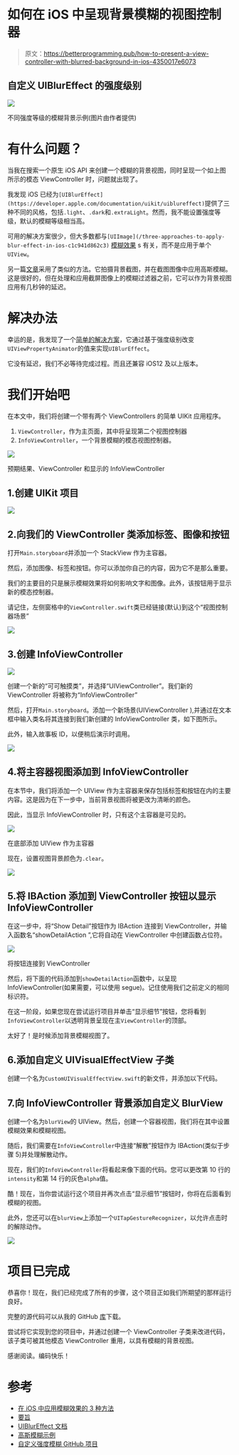 # 如何在 iOS 中呈现背景模糊的视图控制器

> 原文：<https://betterprogramming.pub/how-to-present-a-view-controller-with-blurred-background-in-ios-4350017e6073>

## 自定义 UIBlurEffect 的强度级别

![](img/7876adf704fb72ac19b0b1db1593273a.png)

不同强度等级的模糊背景示例(图片由作者提供)

# 有什么问题？

当我在搜索一个原生 iOS API 来创建一个模糊的背景视图，同时呈现一个如上图所示的模态 ViewController 时，问题就出现了。

我发现 iOS 已经为`[UIBlurEffect](https://developer.apple.com/documentation/uikit/uiblureffect)`提供了三种不同的风格，包括`.light`、`.dark`和`.extraLight`。然而，我不能设置强度等级，默认的模糊等级相当高。

可用的解决方案很少，但大多数都与`[UIImage](/three-approaches-to-apply-blur-effect-in-ios-c1c941d862c3)` [模糊效果](/three-approaches-to-apply-blur-effect-in-ios-c1c941d862c3) s 有关，而不是应用于单个`UIView`。

另一篇[文章](https://prograils.com/adding-gaussian-blur-to-your-swift-mobile-app)采用了类似的方法。它拍摄背景截图，并在截图图像中应用高斯模糊。这是很好的，但在处理和应用截屏图像上的模糊过滤器之前，它可以作为背景视图应用有几秒钟的延迟。

# 解决办法

幸运的是，我发现了一个[简单的解决方案](https://gist.github.com/darrarski/29a2a4515508e385c90b3ffe6f975df7)，它通过基于强度级别改变`UIViewPropertyAnimator`的值来实现`UIBlurEffect`。

它没有延迟，我们不必等待完成过程。而且还兼容 iOS12 及以上版本。

# 我们开始吧

在本文中，我们将创建一个带有两个 ViewControllers 的简单 UIKit 应用程序。

1.  `ViewController`，作为主页面，其中将呈现第二个视图控制器
2.  `InfoViewController`，一个背景模糊的模态视图控制器。

![](img/a0e0cb30b210fc55e8766bf216ac7266.png)

预期结果、ViewController 和显示的 InfoViewController

## 1.创建 UIKit 项目

![](img/a712b2726695e0d6a7e248075ac0a101.png)

## 2.向我们的 ViewController 类添加标签、图像和按钮

打开`Main.storyboard`并添加一个 StackView 作为主容器。

然后，添加图像、标签和按钮。你可以添加你自己的内容，因为它不是那么重要。

我们的主要目的只是展示模糊效果将如何影响文字和图像。此外，该按钮用于显示新的模态控制器。

请记住，左侧窗格中的`ViewController.swift`类已经链接(默认)到这个“视图控制器场景”

![](img/10cef7ee75b38e4d1638570832a8db1a.png)

## 3.创建 InfoViewController

![](img/5649d2a888b6f3df58ecf173cd207282.png)

创建一个新的“可可触摸类”，并选择“UIViewController”。我们新的 ViewController 将被称为“InfoViewController”

然后，打开`Main.storyboard`。添加一个新场景(UIViewController ),并通过在文本框中输入类名将其连接到我们新创建的 InfoViewController 类，如下图所示。

此外，输入故事板 ID，以便稍后演示时调用。

![](img/9bab1dc64e953d23e039eba23691ea09.png)

## 4.将主容器视图添加到 InfoViewController

在本节中，我们将添加一个 UIView 作为主容器来保存包括标签和按钮在内的主要内容。这是因为在下一步中，当前背景视图将被更改为清晰的颜色。

因此，当显示 InfoViewController 时，只有这个主容器是可见的。

![](img/a761d2f64a11fecd151caa21f5387f6f.png)

在底部添加 UIView 作为主容器

现在，设置视图背景颜色为`.clear`。

![](img/2475722bc3574e1c6e292859714951cf.png)

## 5.将 IBAction 添加到 ViewController 按钮以显示 InfoViewController

在这一步中，将“Show Detail”按钮作为 IBAction 连接到 ViewController，并输入函数名“showDetailAction ”,它将自动在 ViewController 中创建函数占位符。

![](img/b9a01d228c1dafde1c7af630fd2bf18d.png)

将按钮连接到 ViewController

然后，将下面的代码添加到`showDetailAction`函数中，以呈现 InfoViewController(如果需要，可以使用 segue)。记住使用我们之前定义的相同标识符。

在这一阶段，如果您现在尝试运行项目并单击“显示细节”按钮，您将看到`InfoViewController`以透明背景呈现在主`ViewController`的顶部。

太好了！是时候添加背景模糊视图了。

## 6.添加自定义 UIVisualEffectView 子类

创建一个名为`CustomUIVisualEffectView.swift`的新文件，并添加以下代码。

## 7.向 InfoViewController 背景添加自定义 BlurView

创建一个名为`blurView`的 UIView。然后，创建一个容器视图，我们将在其中设置模糊效果和模糊视图。

随后，我们需要在`InfoViewController`中连接“解散”按钮作为 IBAction(类似于步骤 5)并处理解散动作。

现在，我们的`InfoViewController`将看起来像下面的代码。您可以更改第 10 行的`intensity`和第 14 行的灰色`alpha`值。

酷！现在，当你尝试运行这个项目并再次点击“显示细节”按钮时，你将在后面看到模糊的视图。

此外，您还可以在`blurView`上添加一个`UITapGestureRecognizer`，以允许点击时的解除动作。

![](img/92928c2b48b5594d3af5453a695f4170.png)

# 项目已完成

恭喜你！现在，我们已经完成了所有的步骤，这个项目正如我们所期望的那样运行良好。

完整的源代码可以从我的 GitHub [库](https://github.com/xmhafiz/CustomIntensityBlurEffectIOS)下载。

尝试将它实现到您的项目中，并通过创建一个 ViewController 子类来改进代码，该子类可被其他模态 ViewController 重用，以具有模糊的背景视图。

感谢阅读。编码快乐！

# 参考

*   [在 iOS 中应用模糊效果的 3 种方法](/three-approaches-to-apply-blur-effect-in-ios-c1c941d862c3)
*   [要旨](https://gist.github.com/darrarski/29a2a4515508e385c90b3ffe6f975df7)
*   [UIBlurEffect 文档](https://developer.apple.com/documentation/uikit/uiblureffect)
*   [高斯模糊示例](https://prograils.com/adding-gaussian-blur-to-your-swift-mobile-app)
*   [自定义强度模糊 GitHub 项目](https://github.com/xmhafiz/CustomIntensityBlurEffectIOS)